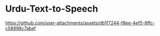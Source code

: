 # Urdu-Text-to-Speech



https://github.com/user-attachments/assets/db1f7244-f8ee-4ef5-8ffc-c58898c7abef

